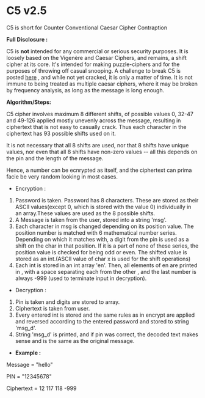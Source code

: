 # C5 v2.5
C5 is short for Counter Conventional Caesar Cipher Contraption

**Full Disclosure :** 

C5 is **not** intended for any commercial or serious security purposes. It is loosely based on the Vigenère  and  Caesar Ciphers, and remains, a shift cipher at its core. It's intended for making puzzle-ciphers and for the purposes of throwing off casual snooping. A challenge to break C5 is posted [here](https://puzzling.stackexchange.com/questions/100920/can-you-crack-this-multiple-shift-cipher) , and while not yet cracked, it is only a matter of time. It is not immune to being treated as multiple caesar ciphers, where it may be broken by frequency analysis, as long as the message is long enough. 

**Algorithm/Steps:**

C5 cipher involves maximum 8 different shifts, of possible values 0, 32-47 and 49-126 applied mostly unevenly across the message, resulting in ciphertext that is not easy to casually crack. Thus each character in the ciphertext has 93 possible shifts used on it.

It is not necessary that all 8 shifts are used, nor that 8 shifts have unique values, nor even that all 8 shifts have non-zero values -- all this depends on the pin and the length of the message.

Hence, a number can be ecnrypted as itself, and the ciphertext can prima facie be very random looking in most cases.

- Encryption :

1. Password is taken. Password has 8 characters. These  are stored as their ASCII values(except 0, which is stored with the value 0) individually in an array.These values are used as the 8 possible shifts.
2. A Message is taken from the user, stored into a string 'msg'.
4. Each character in msg is changed depending on its position value. The position number is matched with 6 mathematical number series. Depending on which it matches with, a digit from the pin is used as a shift on the char in that position. If it is a part of none of these series, the position value is checked for being odd or even. The shifted value is stored as an int.(ASCII value of char x is used for the shift operations)
5. Each int is stored in an int array 'en'. Then, all elements of en are printed in , with a space separating each from the other , and the last number is always -999  (used to terminate input in decryption).
- Decryption :

1. Pin is taken and digits are stored to array. 
2. Ciphertext is taken from user.
3. Every entered int is stored and the same rules as in encrypt are applied and reversed according to the entered password and stored to string 'msg_d'.
4. String 'msg_d' is printed, and if pin was correct, the decoded text makes sense and is the same as the original message. 

- **Example :**

Message = "hello"

PIN = "12345678"

Ciphertext =  12 117 118 -999 
